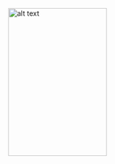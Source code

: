 <img src="https://en.wikipedia.org/wiki/List_of_Linux_distributions#/media/File:Linux_Distribution_Timeline.svg" alt="alt text" width="200" height="300">
